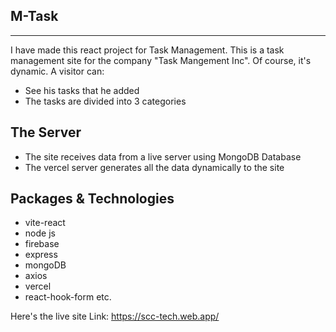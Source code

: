 ## M-Task
***
I have made this react project for Task Management. This is a task management site for the company "Task Mangement Inc". Of course, it's dynamic. A visitor can:
* See his tasks that he added 
* The tasks are divided into 3 categories 


## The Server
* The site receives data from a live server using MongoDB Database
* The vercel server generates all the data dynamically to the site

## Packages & Technologies
* vite-react
* node js
* firebase
* express
* mongoDB
* axios
* vercel
* react-hook-form etc.

Here's the live site Link: https://scc-tech.web.app/